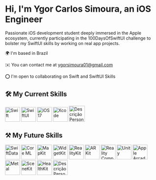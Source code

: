# Hi, I'm Ygor Carlos Simoura, an iOS Engineer

Passionate iOS development student deeply immersed in the Apple ecosystem, currently participating in the 100DaysOfSwiftUI challenge to bolster my SwiftUI skills by working on real app projects.

🌍 I'm based in Brazil

✉️ You can contact me at [ygorsimoura01@gmail.com](mailto:ygorsimoura@icloud.com)

⭕ I'm open to collaborating on Swift and SwiftUI Skills 

## 🛠️ My Current Skills

<a href="https://developer.apple.com/swift/" target="_blank" rel="noreferrer"><img src="https://developer.apple.com/assets/elements/icons/swift/swift-96x96_2x.png" width="48" height="48" alt="Swift" /></a>
<a href="https://developer.apple.com/swift/" target="_blank" rel="noreferrer"><img src="https://developer.apple.com/assets/elements/icons/swiftui/swiftui-96x96_2x.png" width="48" height="48" alt="SwiftUI" /></a>
<a href="https://developer.apple.com/ios/" target="_blank" rel="noreferrer"><img src="https://developer.apple.com/assets/elements/icons/ios-17-num/ios-17-num-96x96_2x.png" width="48" height="48" alt="iOS 17" /></a>
<a href="https://developer.apple.com/xcode/" target="_blank" rel="noreferrer"><img src="https://developer.apple.com/assets/elements/icons/xcode-12/xcode-12-96x96_2x.png" width="48" height="48" alt="Xcode" /></a>
<a href="URL_DO_LINK" target="_blank" rel="noreferrer"><img src="https://cdn.jim-nielsen.com/macos/1024/figma-2021-05-05.png" width="52" height="52" alt="Descrição Personalizada" /></a>

## ⚒️ My Future Skills

<a href="https://developer.apple.com/swift/" target="_blank" rel="noreferrer"><img src="https://developer.apple.com/assets/elements/icons/swiftdata/swiftdata-96x96_2x.png" width="48" height="48" alt="SwiftData" /></a>
<a href="https://developer.apple.com/documentation/coreml" target="_blank" rel="noreferrer"><img src="https://developer.apple.com/assets/elements/icons/core-ml/core-ml-96x96_2x.png" width="48" height="48" alt="Core ML" /></a>
<a href="https://developer.apple.com/mapkit/" target="_blank" rel="noreferrer"><img src="https://developer.apple.com/assets/elements/icons/mapkit/mapkit-96x96_2x.png" width="48" height="48" alt="MapKit" /></a>
<a href="https://developer.apple.com/documentation/widgetkit" target="_blank" rel="noreferrer"><img src="https://developer.apple.com/assets/elements/icons/widgetkit/widgetkit-96x96_2x.png" width="48" height="48" alt="WidgetKit" /></a>
<a href="https://developer.apple.com/documentation/realitykit" target="_blank" rel="noreferrer"><img src="https://developer.apple.com/assets/elements/icons/realitykit/realitykit-96x96_2x.png" width="48" height="48" alt="RealityKit" /></a>
<a href="https://developer.apple.com/documentation/arkit" target="_blank" rel="noreferrer"><img src="https://developer.apple.com/assets/elements/icons/arkit/arkit-96x96_2x.png" width="48" height="48" alt="ARKit" /></a>
<a href="https://developer.apple.com/documentation/realitycomposer" target="_blank" rel="noreferrer"><img src="https://developer.apple.com/assets/elements/icons/reality-composer-pro/reality-composer-pro-96x96_2x.png" width="48" height="48" alt="Reality Composer Pro" /></a>
<a href="https://unity.com/" target="_blank" rel="noreferrer"><img src="https://developer.apple.com/visionos/images/unity.svg" width="48" height="48" alt="Unity" /></a>
<a href="https://www.apple.com/apple-arcade/" target="_blank" rel="noreferrer"><img src="https://developer.apple.com/assets/elements/icons/arcade/arcade-96x96_2x.png" width="48" height="48" alt="Apple Arcade" /></a>
<a href="https://developer.apple.com/metal/" target="_blank" rel="noreferrer"><img src="https://developer.apple.com/assets/elements/icons/metal/metal-64x64_2x.png" width="48" height="48" alt="Metal" /></a>
<a href="https://developer.apple.com/documentation/scenekit" target="_blank" rel="noreferrer"><img src="https://developer.apple.com/assets/elements/icons/scenekit/scenekit-128x128.png" width="48" height="48" alt="SceneKit" /></a>
<a href="https://developer.apple.com/documentation/healthkit" target="_blank" rel="noreferrer"><img src="https://developer.apple.com/assets/elements/icons/healthkit/healthkit-96x96_2x.png" width="48" height="48" alt="HealthKit" /></a>
<a href="https://user-images.githubusercontent.com/54872601/181689472-8f443ca9-4fa0-418b-b0d3-e0730883889a.png" target="_blank" rel="noreferrer"><img src="https://user-images.githubusercontent.com/54872601/181689472-8f443ca9-4fa0-418b-b0d3-e0730883889a.png" width="48" height="48" alt="Descrição Personalizada" /></a>
